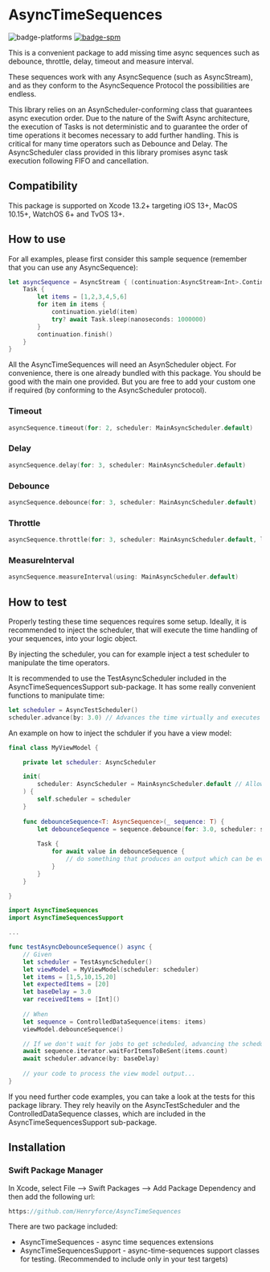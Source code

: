 # AsyncTimeSequences

![badge-platforms][] [![badge-spm][]][spm]

This is a convenient package to add missing time async sequences such as debounce, throttle, delay, timeout and measure interval.

These sequences work with any AsyncSequence (such as AsyncStream), and as they conform to the AsyncSequence Protocol the possibilities are endless.

This library relies on an AsynScheduler-conforming class that guarantees async execution order. Due to the nature of the Swift Async architecture, the execution of Tasks is not deterministic and to guarantee the order of time operations it becomes necessary to add further handling. This is critical for many time operators such as Debounce and Delay. The AsyncScheduler class provided in this library promises async task execution following FIFO and cancellation.

## Compatibility

This package is supported on Xcode 13.2+ targeting iOS 13+, MacOS 10.15+, WatchOS 6+ and TvOS 13+.

## How to use

For all examples, please first consider this sample sequence (remember that you can use any AsyncSequence):

```swift
let asyncSequence = AsyncStream { (continuation:AsyncStream<Int>.Continuation) in
    Task {
        let items = [1,2,3,4,5,6]
        for item in items {
            continuation.yield(item)
            try? await Task.sleep(nanoseconds: 1000000)
        }
        continuation.finish()
    }
}
```

All the AsyncTimeSequences will need an AsynScheduler object. For convenience, there is one already bundled with this package. You should be good with the main one provided. But you are free to add your custom one if required (by conforming to the AsyncScheduler protocol).

### Timeout

```swift
asyncSequence.timeout(for: 2, scheduler: MainAsyncScheduler.default)
```

### Delay

```swift
asyncSequence.delay(for: 3, scheduler: MainAsyncScheduler.default)
```

### Debounce

```swift
asyncSequence.debounce(for: 3, scheduler: MainAsyncScheduler.default)
```

### Throttle

```swift
asyncSequence.throttle(for: 3, scheduler: MainAsyncScheduler.default, latest: true)
```

### MeasureInterval

```swift
asyncSequence.measureInterval(using: MainAsyncScheduler.default)
```

## How to test

Properly testing these time sequences requires some setup. Ideally, it is recommended to inject the scheduler, that will execute the time handling of your sequences, into your logic object.

By injecting the scheduler, you can for example inject a test scheduler to manipulate the time operators.

It is recommended to use the TestAsyncScheduler included in the AsyncTimeSequencesSupport sub-package. It has some really convenient functions to manipulate time:

```swift
let scheduler = AsyncTestScheduler()
scheduler.advance(by: 3.0) // Advances the time virtually and executes scheduled jobs immediately without actually waiting the time interval specified
```

An example on how to inject the schduler if you have a view model:

```swift
final class MyViewModel {

    private let scheduler: AsyncScheduler

    init(
        scheduler: AsyncScheduler = MainAsyncScheduler.default // Allow injection while providing a default scheduler
    ) {
        self.scheduler = scheduler
    }
    
    func debounceSequence<T: AsyncSequence>(_ sequence: T) {
        let debounceSequence = sequence.debounce(for: 3.0, scheduler: scheduler)
        
        Task {
            for await value in debounceSequence {
                // do something that produces an output which can be evaluated and asserted during testing...
            }
        }
    }

}
```

```swift
import AsyncTimeSequences
import AsyncTimeSequencesSupport

...

func testAsyncDebounceSequence() async {
    // Given
    let scheduler = TestAsyncScheduler()
    let viewModel = MyViewModel(scheduler: scheduler)
    let items = [1,5,10,15,20]
    let expectedItems = [20]
    let baseDelay = 3.0
    var receivedItems = [Int]()
    
    // When
    let sequence = ControlledDataSequence(items: items)
    viewModel.debounceSequence()

    // If we don't wait for jobs to get scheduled, advancing the scheduler does virtually nothing...
    await sequence.iterator.waitForItemsToBeSent(items.count)
    await scheduler.advance(by: baseDelay)
    
    // your code to process the view model output...
}
```

If you need further code examples, you can take a look at the tests for this package library. They rely heavily on the AsyncTestScheduler and the ControlledDataSequence classes, which are included in the AsyncTimeSequencesSupport sub-package.

## Installation

### Swift Package Manager

In Xcode, select File --> Swift Packages --> Add Package Dependency and then add the following url:

```swift
https://github.com/Henryforce/AsyncTimeSequences
```

There are two package included:

- AsyncTimeSequences - async time sequences extensions
- AsyncTimeSequencesSupport - async-time-sequences support classes for testing. (Recommended to include only in your test targets)

[badge-platforms]: https://img.shields.io/badge/platforms-macOS%20%7C%20iOS%20%7C%20tvOS%20%7C%20watchOS-lightgrey.svg

[badge-spm]: https://img.shields.io/badge/Swift%20Package%20Manager-compatible-brightgreen.svg

[spm]: https://github.com/apple/swift-package-manager
